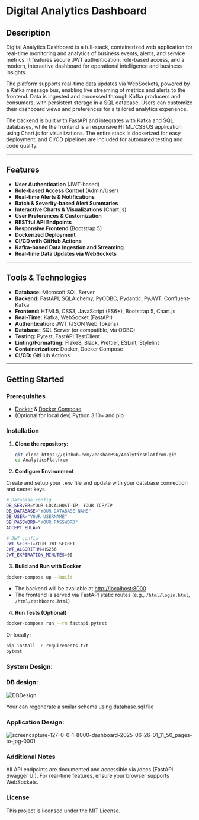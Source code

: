 # Digital Analytics Dashboard

## Description

Digital Analytics Dashboard is a full-stack, containerized web application for real-time monitoring and analytics of business events, alerts, and service metrics. It features secure JWT authentication, role-based access, and a modern, interactive dashboard for operational intelligence and business insights.

The platform supports real-time data updates via WebSockets, powered by a Kafka message bus, enabling live streaming of metrics and alerts to the frontend. Data is ingested and processed through Kafka producers and consumers, with persistent storage in a SQL database. Users can customize their dashboard views and preferences for a tailored analytics experience.

The backend is built with FastAPI and integrates with Kafka and SQL databases, while the frontend is a responsive HTML/CSS/JS application using Chart.js for visualizations. The entire stack is dockerized for easy deployment, and CI/CD pipelines are included for automated testing and code quality.

---

## Features

- **User Authentication** (JWT-based)
- **Role-based Access Control** (Admin/User)
- **Real-time Alerts & Notifications**
- **Batch & Severity-based Alert Summaries**
- **Interactive Charts & Visualizations** (Chart.js)
- **User Preferences & Customization**
- **RESTful API Endpoints**
- **Responsive Frontend** (Bootstrap 5)
- **Dockerized Deployment**
- **CI/CD with GitHub Actions**
- **Kafka-based Data Ingestion and Streaming**
- **Real-time Data Updates via WebSockets**

---

## Tools & Technologies

- **Database:** Microsoft SQL Server
- **Backend:** FastAPI, SQLAlchemy, PyODBC, Pydantic, PyJWT, Confluent-Kafka
- **Frontend:** HTML5, CSS3, JavaScript (ES6+), Bootstrap 5, Chart.js
- **Real-Time:** Kafka, WebSocket (FastAPI)
- **Authentication:** JWT (JSON Web Tokens)
- **Database:** SQL Server (or compatible, via ODBC)
- **Testing:** Pytest, FastAPI TestClient
- **Linting/Formatting:** Flake8, Black, Prettier, ESLint, Stylelint
- **Containerization:** Docker, Docker Compose
- **CI/CD:** GitHub Actions

---

## Getting Started
### Prerequisites

- [Docker](https://www.docker.com/get-started) & [Docker Compose](https://docs.docker.com/compose/)
- (Optional for local dev) Python 3.10+ and pip

### Installation

1. **Clone the repository:**
   ```sh
   git clone https://github.com/ZeeshanM96/AnalyticsPlatfrom.git
   cd AnalyticsPlatfrom
   ```

2. **Configure Environment**

Create and setup your `.env` file and update with your database connection and secret keys.

   ```sh
   # Database config
   DB_SERVER=YOUR-LOCALHOST-IP, YOUR TCP/IP
   DB_DATABASE="YOUR DATABASE NAME"
   DB_USER="YOUR USERNAME"
   DB_PASSWORD="YOUR PASSWORD"
   ACCEPT_EULA=Y

   # JWT config
   JWT_SECRET=YOUR JWT SECRET
   JWT_ALGORITHM=HS256
   JWT_EXPIRATION_MINUTES=60
   ```
3. **Build and Run with Docker**

```sh
docker-compose up --build
```

- The backend will be available at [http://localhost:8000](http://localhost:8000)
- The frontend is served via FastAPI static routes (e.g., `/html/login.html`, `/html/dashboard.html`)

4. **Run Tests (Optional)**

```sh
docker-compose run --rm fastapi pytest
```

Or locally:

```sh
pip install -r requirements.txt
pytest
```
 
### System Design:

### DB design:
![DBDesign](https://github.com/user-attachments/assets/675db00b-9468-42b6-af57-45e04794b26d)

Your can regenerate a smilar schema using database.sql file

### Application Design:
![screencapture-127-0-0-1-8000-dashboard-2025-06-26-01_11_50_pages-to-jpg-0001](https://github.com/user-attachments/assets/15a9550b-bf6c-469d-bf53-fad9c24cf846)




### Additional Notes
All API endpoints are documented and accessible via /docs (FastAPI Swagger UI).
For real-time features, ensure your browser supports WebSockets.

### License
This project is licensed under the MIT License.
